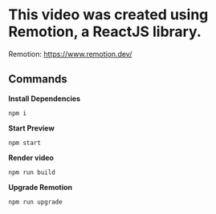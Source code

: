# This video was created using Remotion, a ReactJS library.

Remotion: https://www.remotion.dev/

## Commands

**Install Dependencies**

```console
npm i
```

**Start Preview**

```console
npm start
```

**Render video**

```console
npm run build
```

**Upgrade Remotion**

```console
npm run upgrade
```
